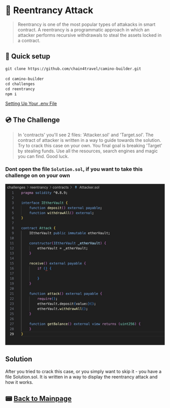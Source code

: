 #  🍱 Reentrancy Attack

> Reentrancy is one of the most popular types of attakacks in smart contract. A reentrancy is a programmatic approach in which an attacker performs recursive withdrawals to steal the assets locked in a contract.

## 🌌 Quick setup
```
git clone https://github.com/chain4travel/camino-builder.git

cd camino-builder
cd challenges
cd reentrancy
npm i
```

[Setting Up Your .env File](../setup/README.md#setting-up-env-file)

## 💿 The Challenge
> In 'contracts' you'll see 2 files: 'Attacker.sol' and 'Target.sol'.  The contract of attacker is written in a way to guide towards the solution. Try to crack this case on your own. You final goal is breaking 'Target' by stealing funds. Use all the resources, search engines and magic you can find. Good luck.
### Dont open the file `Solution.sol`, if you want to take this challenge on on your own

![image](https://github.com/juuroudojo/toolsReal/blob/main/images/Image%2007.09.2023%20at%2000.35.jpeg)

## Solution

After you tried to crack this case, or you simply want to skip it - you have a file Solution.sol. It is written in a way to display the reentrancy attack and how it works. 



 ## 📟 [Back to Mainpage](https://github.com/chain4travel/camino-builder)

